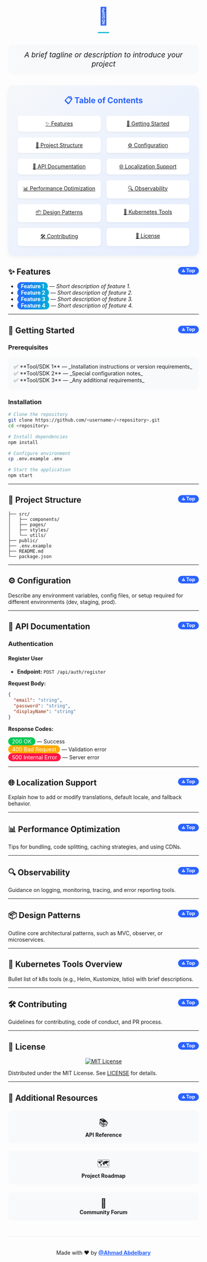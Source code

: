 <div align="center">
  <h1 style="font-size: 2.8rem; margin-bottom: 10px; color: #2962ff; border-bottom: 3px solid #00b8d4; padding-bottom: 15px; display: inline-block;">
    🚀 <Project Title>
  </h1>
  <p style="font-size: 1.2rem; max-width: 800px; margin: 20px auto; padding: 15px; background: #f8f9fa; border-radius: 12px;">
    <em>A brief tagline or description to introduce your project</em>
  </p>
</div>

<div style="background: linear-gradient(135deg, #f5f7fa, #e4edff); padding: 25px; border-radius: 15px; margin: 30px 0; box-shadow: 0 4px 12px rgba(0,0,0,0.05);">
  <h2 style="text-align: center; color: #2962ff; margin-top: 0;">📋 Table of Contents</h2>
  <div style="display: grid; grid-template-columns: repeat(auto-fit, minmax(200px, 1fr)); gap: 15px; margin-top: 20px;">
    <a href="#features" style="padding: 12px; background: white; border-radius: 8px; text-align: center; box-shadow: 0 2px 5px rgba(0,0,0,0.05); transition: all 0.3s ease;">✨ Features</a>
    <a href="#getting-started" style="padding: 12px; background: white; border-radius: 8px; text-align: center; box-shadow: 0 2px 5px rgba(0,0,0,0.05); transition: all 0.3s ease;">🚀 Getting Started</a>
    <a href="#project-structure" style="padding: 12px; background: white; border-radius: 8px; text-align: center; box-shadow: 0 2px 5px rgba(0,0,0,0.05); transition: all 0.3s ease;">📁 Project Structure</a>
    <a href="#configuration" style="padding: 12px; background: white; border-radius: 8px; text-align: center; box-shadow: 0 2px 5px rgba(0,0,0,0.05); transition: all 0.3s ease;">⚙️ Configuration</a>
    <a href="#api-documentation" style="padding: 12px; background: white; border-radius: 8px; text-align: center; box-shadow: 0 2px 5px rgba(0,0,0,0.05); transition: all 0.3s ease;">📖 API Documentation</a>
    <a href="#localization-support" style="padding: 12px; background: white; border-radius: 8px; text-align: center; box-shadow: 0 2px 5px rgba(0,0,0,0.05); transition: all 0.3s ease;">🌐 Localization Support</a>
    <a href="#performance-optimization" style="padding: 12px; background: white; border-radius: 8px; text-align: center; box-shadow: 0 2px 5px rgba(0,0,0,0.05); transition: all 0.3s ease;">📊 Performance Optimization</a>
    <a href="#observability" style="padding: 12px; background: white; border-radius: 8px; text-align: center; box-shadow: 0 2px 5px rgba(0,0,0,0.05); transition: all 0.3s ease;">🔍 Observability</a>
    <a href="#design-patterns" style="padding: 12px; background: white; border-radius: 8px; text-align: center; box-shadow: 0 2px 5px rgba(0,0,0,0.05); transition: all 0.3s ease;">📦 Design Patterns</a>
    <a href="#kubernetes-tools-overview" style="padding: 12px; background: white; border-radius: 8px; text-align: center; box-shadow: 0 2px 5px rgba(0,0,0,0.05); transition: all 0.3s ease;">🏢 Kubernetes Tools</a>
    <a href="#contributing" style="padding: 12px; background: white; border-radius: 8px; text-align: center; box-shadow: 0 2px 5px rgba(0,0,0,0.05); transition: all 0.3s ease;">🛠️ Contributing</a>
    <a href="#license" style="padding: 12px; background: white; border-radius: 8px; text-align: center; box-shadow: 0 2px 5px rgba(0,0,0,0.05); transition: all 0.3s ease;">📜 License</a>
  </div>
</div>

## ✨ Features <a href="#table-of-contents" style="float: right; font-size: 0.8rem; text-decoration: none; background: #2962ff; color: white; padding: 2px 10px; border-radius: 15px;">🔝 Top</a>

- **<span style="background: linear-gradient(135deg, #2962ff, #00b8d4); color: white; padding: 2px 10px; border-radius: 15px;">Feature 1</span>** — _Short description of feature 1._
- **<span style="background: linear-gradient(135deg, #2962ff, #00b8d4); color: white; padding: 2px 10px; border-radius: 15px;">Feature 2</span>** — _Short description of feature 2._
- **<span style="background: linear-gradient(135deg, #2962ff, #00b8d4); color: white; padding: 2px 10px; border-radius: 15px;">Feature 3</span>** — _Short description of feature 3._
- **<span style="background: linear-gradient(135deg, #2962ff, #00b8d4); color: white; padding: 2px 10px; border-radius: 15px;">Feature 4</span>** — _Short description of feature 4._

---

## 🚀 Getting Started <a href="#table-of-contents" style="float: right; font-size: 0.8rem; text-decoration: none; background: #2962ff; color: white; padding: 2px 10px; border-radius: 15px;">🔝 Top</a>

### Prerequisites

<div style="background: #f8f9fa; padding: 15px; border-radius: 10px;">
✅ **Tool/SDK 1** — _Installation instructions or version requirements_<br>
✅ **Tool/SDK 2** — _Special configuration notes_<br>
✅ **Tool/SDK 3** — _Any additional requirements_
</div>

### Installation

```bash
# Clone the repository
git clone https://github.com/<username>/<repository>.git
cd <repository>

# Install dependencies
npm install

# Configure environment
cp .env.example .env

# Start the application
npm start
```

---

## 📁 Project Structure <a href="#table-of-contents" style="float: right; font-size: 0.8rem; text-decoration: none; background: #2962ff; color: white; padding: 2px 10px; border-radius: 15px;">🔝 Top</a>

```
├── src/
│   ├── components/
│   ├── pages/
│   ├── styles/
│   └── utils/
├── public/
├── .env.example
├── README.md
└── package.json
```

---

## ⚙️ Configuration <a href="#table-of-contents" style="float: right; font-size: 0.8rem; text-decoration: none; background: #2962ff; color: white; padding: 2px 10px; border-radius: 15px;">🔝 Top</a>

Describe any environment variables, config files, or setup required for different environments (dev, staging, prod).

---

## 📖 API Documentation <a href="#table-of-contents" style="float: right; font-size: 0.8rem; text-decoration: none; background: #2962ff; color: white; padding: 2px 10px; border-radius: 15px;">🔝 Top</a>

### Authentication

#### Register User

- **Endpoint:** `POST /api/auth/register`

**Request Body:**

```json
{
  "email": "string",
  "password": "string",
  "displayName": "string"
}
```

**Response Codes:**

<span style="display: inline-block; background: #00c853; color: white; padding: 2px 10px; border-radius: 15px; font-size: 0.9rem;">200 OK</span> — Success  
<span style="display: inline-block; background: #ffab00; color: white; padding: 2px 10px; border-radius: 15px; font-size: 0.9rem;">400 Bad Request</span> — Validation error  
<span style="display: inline-block; background: #ff1744; color: white; padding: 2px 10px; border-radius: 15px; font-size: 0.9rem;">500 Internal Error</span> — Server error

---

## 🌐 Localization Support <a href="#table-of-contents" style="float: right; font-size: 0.8rem; text-decoration: none; background: #2962ff; color: white; padding: 2px 10px; border-radius: 15px;">🔝 Top</a>

Explain how to add or modify translations, default locale, and fallback behavior.

---

## 📊 Performance Optimization <a href="#table-of-contents" style="float: right; font-size: 0.8rem; text-decoration: none; background: #2962ff; color: white; padding: 2px 10px; border-radius: 15px;">🔝 Top</a>

Tips for bundling, code splitting, caching strategies, and using CDNs.

---

## 🔍 Observability <a href="#table-of-contents" style="float: right; font-size: 0.8rem; text-decoration: none; background: #2962ff; color: white; padding: 2px 10px; border-radius: 15px;">🔝 Top</a>

Guidance on logging, monitoring, tracing, and error reporting tools.

---

## 📦 Design Patterns <a href="#table-of-contents" style="float: right; font-size: 0.8rem; text-decoration: none; background: #2962ff; color: white; padding: 2px 10px; border-radius: 15px;">🔝 Top</a>

Outline core architectural patterns, such as MVC, observer, or microservices.

---

## 🏢 Kubernetes Tools Overview <a href="#table-of-contents" style="float: right; font-size: 0.8rem; text-decoration: none; background: #2962ff; color: white; padding: 2px 10px; border-radius: 15px;">🔝 Top</a>

Bullet list of k8s tools (e.g., Helm, Kustomize, Istio) with brief descriptions.

---

## 🛠️ Contributing <a href="#table-of-contents" style="float: right; font-size: 0.8rem; text-decoration: none; background: #2962ff; color: white; padding: 2px 10px; border-radius: 15px;">🔝 Top</a>

Guidelines for contributing, code of conduct, and PR process.

---

## 📜 License <a href="#table-of-contents" style="float: right; font-size: 0.8rem; text-decoration: none; background: #2962ff; color: white; padding: 2px 10px; border-radius: 15px;">🔝 Top</a>

<div align="center">
  <a href="https://opensource.org/licenses/MIT" target="_blank" rel="noopener noreferrer">
    <img src="https://img.shields.io/badge/License-MIT-yellow.svg" alt="MIT License">
  </a>
</div>

Distributed under the MIT License. See [LICENSE](https://github.com/yourusername/your-repo/blob/master/LICENSE) for details.

---

## 🔗 Additional Resources <a href="#table-of-contents" style="float: right; font-size: 0.8rem; text-decoration: none; background: #2962ff; color: white; padding: 2px 10px; border-radius: 15px;">🔝 Top</a>

<div style="display: grid; grid-template-columns: repeat(auto-fit, minmax(250px, 1fr)); gap: 20px; margin: 20px 0;">
  <a href="https://example.com/docs" target="_blank" rel="noopener noreferrer" style="text-decoration: none; display: block; padding: 15px; background: #f8f9fa; border-radius: 10px; text-align: center; transition: all 0.3s ease;">
    <div style="font-size: 24px;">📚</div>
    <strong>API Reference</strong>
  </a>
  <a href="https://example.com/roadmap" target="_blank" rel="noopener noreferrer" style="text-decoration: none; display: block; padding: 15px; background: #f8f9fa; border-radius: 10px; text-align: center; transition: all 0.3s ease;">
    <div style="font-size: 24px;">🗺️</div>
    <strong>Project Roadmap</strong>
  </a>
  <a href="https://forum.example.com" target="_blank" rel="noopener noreferrer" style="text-decoration: none; display: block; padding: 15px; background: #f8f9fa; border-radius: 10px; text-align: center; transition: all 0.3s ease;">
    <div style="font-size: 24px;">💬</div>
    <strong>Community Forum</strong>
  </a>
</div>

<div align="center" style="margin-top: 40px; padding: 20px; border-top: 1px solid #eee;">
  <p>Made with ❤️ by <a href="https://github.com/Ahmad-J-Bary" target="_blank" rel="noopener noreferrer" style="font-weight: bold; color: #2962ff;">@Ahmad Abdelbary</a></p>
</div>
